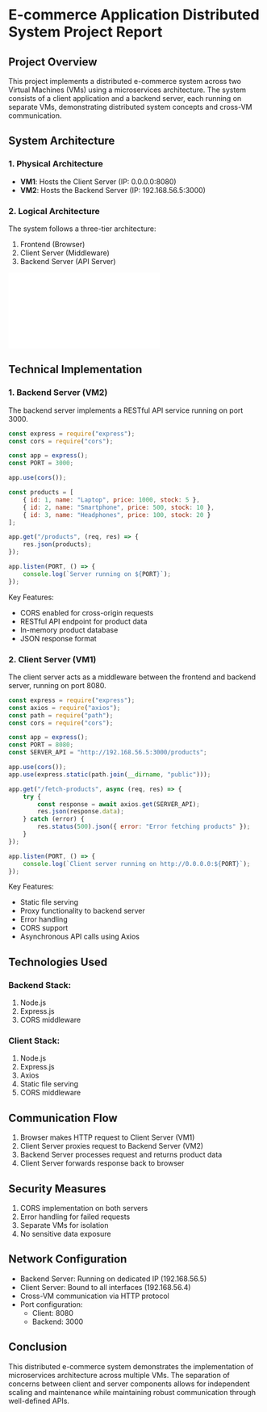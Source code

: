 # E-commerce Application Distributed System Project Report

## Project Overview
This project implements a distributed e-commerce system across two Virtual Machines (VMs) using a microservices architecture. The system consists of a client application and a backend server, each running on separate VMs, demonstrating distributed system concepts and cross-VM communication.

## System Architecture

### 1. Physical Architecture
- **VM1**: Hosts the Client Server (IP: 0.0.0.0:8080)
- **VM2**: Hosts the Backend Server (IP: 192.168.56.5:3000)

### 2. Logical Architecture
The system follows a three-tier architecture:
1. Frontend (Browser)
2. Client Server (Middleware)
3. Backend Server (API Server)

![Architecture Diagram](architecture.mmd)

## Technical Implementation

### 1. Backend Server (VM2)
The backend server implements a RESTful API service running on port 3000.

```javascript
const express = require("express");
const cors = require("cors");

const app = express();
const PORT = 3000;

app.use(cors());

const products = [
    { id: 1, name: "Laptop", price: 1000, stock: 5 },
    { id: 2, name: "Smartphone", price: 500, stock: 10 },
    { id: 3, name: "Headphones", price: 100, stock: 20 }
];

app.get("/products", (req, res) => {
    res.json(products);
});

app.listen(PORT, () => {
    console.log(`Server running on ${PORT}`);
});
```

Key Features:
- CORS enabled for cross-origin requests
- RESTful API endpoint for product data
- In-memory product database
- JSON response format

### 2. Client Server (VM1)
The client server acts as a middleware between the frontend and backend server, running on port 8080.

```javascript
const express = require("express");
const axios = require("axios");
const path = require("path");
const cors = require("cors");

const app = express();
const PORT = 8080;
const SERVER_API = "http://192.168.56.5:3000/products";

app.use(cors());
app.use(express.static(path.join(__dirname, "public")));

app.get("/fetch-products", async (req, res) => {
    try {
        const response = await axios.get(SERVER_API);
        res.json(response.data);
    } catch (error) {
        res.status(500).json({ error: "Error fetching products" });
    }
});

app.listen(PORT, () => {
    console.log(`Client server running on http://0.0.0.0:${PORT}`);
});
```

Key Features:
- Static file serving
- Proxy functionality to backend server
- Error handling
- CORS support
- Asynchronous API calls using Axios

## Technologies Used

### Backend Stack:
1. Node.js
2. Express.js
3. CORS middleware

### Client Stack:
1. Node.js
2. Express.js
3. Axios
4. Static file serving
5. CORS middleware

## Communication Flow
1. Browser makes HTTP request to Client Server (VM1)
2. Client Server proxies request to Backend Server (VM2)
3. Backend Server processes request and returns product data
4. Client Server forwards response back to browser

## Security Measures
1. CORS implementation on both servers
2. Error handling for failed requests
3. Separate VMs for isolation
4. No sensitive data exposure

## Network Configuration
- Backend Server: Running on dedicated IP (192.168.56.5)
- Client Server: Bound to all interfaces (192.168.56.4)
- Cross-VM communication via HTTP protocol
- Port configuration:
  - Client: 8080
  - Backend: 3000


## Conclusion
This distributed e-commerce system demonstrates the implementation of microservices architecture across multiple VMs. The separation of concerns between client and server components allows for independent scaling and maintenance while maintaining robust communication through well-defined APIs. 